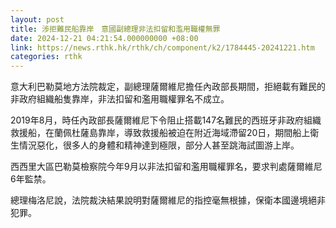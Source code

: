 ```yaml
---
layout: post
title: 涉拒難民船靠岸　意國副總理非法扣留和濫用職權無罪
date: 2024-12-21 04:21:54.000000000 +08:00
link: https://news.rthk.hk/rthk/ch/component/k2/1784445-20241221.htm
categories: rthk
---
```


意大利巴勒莫地方法院裁定，副總理薩爾維尼擔任內政部長期間，拒絕載有難民的非政府組織船隻靠岸，非法扣留和濫用職權罪名不成立。

2019年8月，時任內政部長薩爾維尼下令阻止搭載147名難民的西班牙非政府組織救援船，在蘭佩杜薩島靠岸，導致救援船被迫在附近海域滯留20日，期間船上衛生情況惡化，很多人的身體和精神達到極限，部分人甚至跳海試圖游上岸。

西西里大區巴勒莫檢察院今年9月以非法扣留和濫用職權罪名，要求判處薩爾維尼6年監禁。

總理梅洛尼說，法院裁決結果說明對薩爾維尼的指控毫無根據，保衛本國邊境絕非犯罪。

